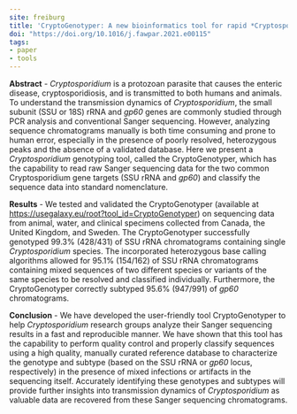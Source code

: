 ```yaml
---
site: freiburg
title: 'CryptoGenotyper: A new bioinformatics tool for rapid *Cryptosporidium* identification'
doi: "https://doi.org/10.1016/j.fawpar.2021.e00115"
tags:
- paper
- tools
---
```



__Abstract__ - *Cryptosporidium* is a protozoan parasite that causes the enteric disease, cryptosporidiosis, and is transmitted to both humans and animals. To understand the transmission dynamics of *Cryptosporidium*, the small subunit (SSU or 18S) rRNA and *gp60* genes are commonly studied through PCR analysis and conventional Sanger sequencing. However, analyzing sequence chromatograms manually is both time consuming and prone to human error, especially in the presence of poorly resolved, heterozygous peaks and the absence of a validated database. Here we present a *Cryptosporidium* genotyping tool, called the CryptoGenotyper, which has the capability to read raw Sanger sequencing data for the two common Cryptosporidium gene targets (SSU rRNA and *gp60*) and classify the sequence data into standard nomenclature.

__Results__ - We tested and validated the CryptoGenotyper (available at <https://usegalaxy.eu/root?tool_id=CryptoGenotyper>) on sequencing data from animal, water, and clinical specimens collected from Canada, the United Kingdom, and Sweden. The CryptoGenotyper successfully genotyped 99.3% (428/431) of SSU rRNA chromatograms containing single *Cryptosporidium* species. The incorporated heterozygous base calling algorithms allowed for 95.1% (154/162) of SSU rRNA chromatograms containing mixed sequences of two different species or variants of the same species to be resolved and classified individually. Furthermore, the CryptoGenotyper correctly subtyped 95.6% (947/991) of *gp60* chromatograms. 

__Conclusion__ - We have developed the user-friendly tool CryptoGenotyper to help *Cryptosporidium* research groups analyze their Sanger sequencing results in a fast and reproducible manner. We have shown that this tool has the capability to perform quality control and properly classify sequences using a high quality, manually curated reference database to characterize the genotype and subtype (based on the SSU rRNA or *gp60* locus, respectively)  in the presence of mixed infections or artifacts in the sequencing itself. Accurately identifying these genotypes and subtypes will provide further insights into transmission dynamics of *Cryptosporidium* as valuable data are recovered from these Sanger sequencing chromatograms.
